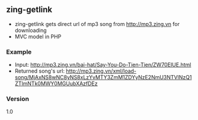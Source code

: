 ## zing-getlink
- zing-getlink gets direct url of mp3 song from http://mp3.zing.vn for downloading
- MVC model in PHP
### Example
  - Input: http://mp3.zing.vn/bai-hat/Say-You-Do-Tien-Tien/ZW70EIUE.html
  - Returned song's url: http://mp3.zing.vn/xml/load-song/MjAxNS8wNC8yNS8xLzYvMTY3ZmM1ZDYyNzE2NmU3NTVlNzQ1ZTlmNTk0MWY0MGUubXAzfDEz


### Version
1.0
